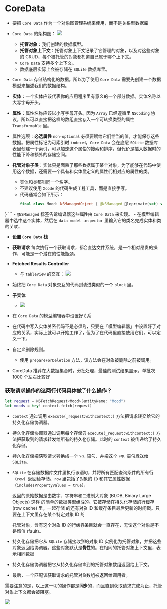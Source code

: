 # CoreData

* 要把 `Core Data` 作为一个对象图管理系统来使用，而不是关系型数据库

* `Core Data` 的架构图：
![](https://i.loli.net/2019/06/28/5d14eb260c2f935863.png)

    - **托管对象**：我们创建的数据模型。
    - **托管对象上下文**：托管对象上下文记录了它管理的对象，以及对这些对象的 CRUD，每个被托管的对象都知道自己属于哪个上下文。
    - `Core Data` 支持多个上下文。
    - 数据底层实际上会被存储在 `SQLite` 数据库里。

* `Core Data` 存储结构化的数据。所以为了使用 `Core Data` 需要先创建一个数据模型来描述我们的数据结构。

* **实体**：一个实体应该代表你的应用程序里有意义的一个部分数据。实体名称以大写字母开头。

* **属性**：属性名称应该以小写字母开头。因为 `Array` 已经遵循里 `NSCoding` 协议，所以可以直接把这样的数组直接存入一个可转换类型的属性 `Transformable` 里。

* 属性选项：**必选属性** `non-optional` 必须要赋给它们恰当的值，才能保存这些数据。把属性标记为可索引时 `indexed`，`Core Data` 会在底层 `SQLite` 数据库表里创建一个索引，可以加速这个属性的搜索和排序，但代价是插入数据时的性能下降和额外的存储空间。

* **托管对象子类**：实体只是面熟了那些数据属于某个对象，为了能够在代码中使用这个数据，还需要一个具有和实体里定义的属性们相对应的属性的类。
    - 实体和类都叫同一个名字。
    - 不建议使用 `Xcode` 的代码生成工程工具，而是直接手写。
    - 代码通常会如下所示：
        ```swift
        final class Mood: NSManagedObject { @NSManaged 􏰀leprivate(set) var date: Date @NSManaged 􏰀leprivate(set) var colors: [UIColor]
}
        ```
    -  `@NSManaged` 标签告诉编译器这些属性由 `Core Data` 来实现。
    - 在模型编辑器中选中这个实体，然后在 `data model inspector` 里输入它的类名完成实体和类的关联。

* **设置 `Core Data` 栈**

* **获取请求**
每次执行一个获取请求，都会直达文件系统，是一个相对昂贵的操作，可能是一个潜在的性能瓶颈。

* **Fetched Results Controller**
    - 与 `tableView` 的交互：
        ![](https://i.loli.net/2019/06/28/5d14f273b221324819.png)
    

* 始终把 `Core Data` 对象交互的代码封装进类似的一个 `block` 里。

* **子实体**
    - ![](https://i.loli.net/2019/07/18/5d30090a33e8e39794.png)

* 在 `Core Data` 的模型编辑器中设置好关系
* 在代码中写入实体关系代码不是必须的，只要在「模型编辑器」中设置好了对应的关系，实际上就可以开始工作了，但为了在代码里直接使用它们，可以定义一下。

* 自定义删除规则。
    - 使用 `prepareForDeletion` 方法，该方法会在对象被删除之前被调用。


* CoreData 推荐在大数据集合时，分批处理，最佳的测试结果显示，单批次 1000 个左右比较好


### 获取请求操作的这两行代码具体做了什么操作？
```swift
let request = NSFetchRequest<Mood>(entityName: "Mood") 
let moods = try! context.fetch(request)
```
* `context` 通过调用 `execute(_request:withcontext:)` 方法把请求转交给它的持久化存储协调器。

* 持久化存储协调器通过调用每个存储的 `execute(_request:withcontext:)` 方法把获取到的请求转发给所有的持久化存储。此时的 `context` 被传递给了持久化存储。
 
* 持久化存储把获取请求转换成一个 `SQL` 语句，并把这个 `SQL` 语句发送给 `SQLite`。

* `SQLite` 在存储数据库文件里执行该语句，并将所有匹配查询条件的所有行（`row`）返回给存储。`row` 里包括了对象的 `ID` 和其它属性数据（`includesPropertyValues = true`）。
  
    返回的原始数据是由数字、字符串和二进制大对象 (BLOB, Binary Large Objects) 这样 的简单的数据类型组成的。它被存储在持久化存储的行缓存 (row cache) 里，一起存储 的还有对象 ID 和缓存条目最后更新的时间戳。只要在上下文里存在某个特定对象 ID 的
    
    托管对象，含有这个对象 ID 的行缓存条目就会一直存在，无论这个对象是不是惰值 (fault)。


* 持久化存储把它从 `SQLite` 存储接收到的对象 ID 实例化为托管对象，并把这些对象返回给协调器。这些对象默认是**惰性**的。在相同的托管对象上下文里，表示相同数据

* 持久化存储协调器把它从持久化存储拿到的托管对象数组返回给上下文。

* 最后，一个匹配该获取请求的托管对象数组被返回给调用者。

需要注意的是，以上这一切的操作都是**同步**的，而且直到获取请求完成为止，托管对象上下文都会被阻塞。

![](https://i.loli.net/2019/07/23/5d3725eebeb4390705.png)

